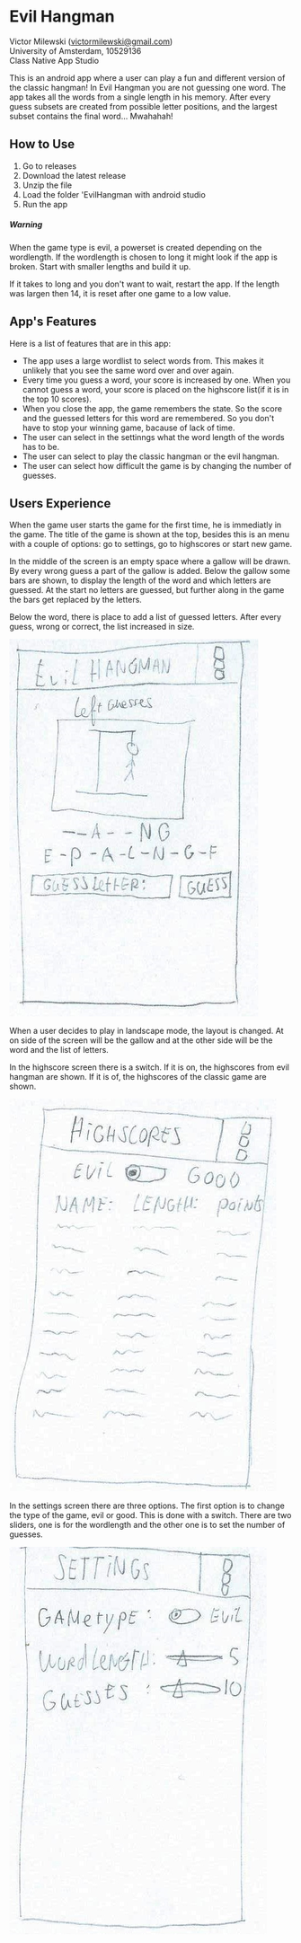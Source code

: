 # Evil Hangman
Victor Milewski (victormilewski@gmail.com)  
University of Amsterdam, 10529136  
Class Native App Studio  

This is an android app where a user can play a fun and different version of the classic hangman! In Evil Hangman you are not guessing one word. The app takes all the words from a single length in his memory. After every guess subsets are created from possible letter positions, and the largest subset contains the final word... Mwahahah!

## How to Use
1. Go to releases
2. Download the latest release
3. Unzip the file
4. Load the folder 'EvilHangman with android studio
5. Run the app

##### Warning
When the game type is evil, a powerset is created depending on the wordlength. If the wordlength is chosen to long it might look if the app is broken. Start with smaller lengths and build it up. 

If it takes to long and you don't want to wait, restart the app. If the length was largen then 14, it is reset after one game to a low value. 

## App's Features
Here is a list of features that are in this app:
* The app uses a large wordlist to select words from. This makes it unlikely that you see the same word over and over again.
* Every time you guess a word, your score is increased by one. When you cannot guess a word, your score is placed on the highscore list(if it is in the top 10 scores).
* When you close the app, the game remembers the state. So the score and the guessed letters for this word are remembered. So you don't have to stop your winning game, bacause of lack of time. 
* The user can select in the settinngs what the word length of the words has to be. 
* The user can select to play the classic hangman or the evil hangman.
* The user can select how difficult the game is by changing the number of guesses.  

## Users Experience
When the game user starts the game for the first time, he is immediatly in the game. The title of the game is shown at the top, besides this is an menu with a couple of options: go to settings, go to highscores or start new game.  

In the middle of the screen is an empty space where a gallow will be drawn. By every wrong guess a part of the gallow is added. Below the gallow some bars are shown, to display the length of the word and which letters are guessed. At the start no letters are guessed, but further along in the game the bars get replaced by the letters.  

Below the word, there is place to add a list of guessed letters. After every guess, wrong or correct, the list increased in size. 

![Alt text](/images/GameActivity.png)

When a user decides to play in landscape mode, the layout is changed. At on side of the screen will be the gallow and at the other side will be the word and the list of letters.  

In the highscore screen there is a switch. If it is on, the highscores from evil hangman are shown. If it is of, the highscores of the classic game are shown. 

![Alt text](/images/HighscoreActivity.png)

In the settings screen there are three options. The first option is to change the type of the game, evil or good. This is done with a switch. There are two sliders, one is for the wordlength and the other one is to set the number of guesses. 

![Alt text](/images/SettingsActivity.png)

